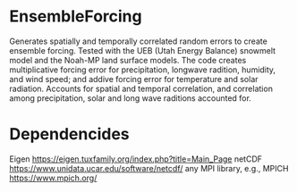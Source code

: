 # EnsembleForcing
Generates spatially and temporally correlated random errors to create ensemble forcing. Tested with the UEB (Utah Energy Balance) snowmelt model and the Noah-MP land surface models.
The code creates multiplicative forcing error for precipitation, longwave radition, humidity, and wind speed; and addive forcing error for temperature and solar radiation.
Accounts for spatial and temporal correlation, and correlation among precipitation, solar and long wave raditions accounted for. 

# Dependencides
Eigen https://eigen.tuxfamily.org/index.php?title=Main_Page
netCDF https://www.unidata.ucar.edu/software/netcdf/
any MPI library, e.g., MPICH https://www.mpich.org/
